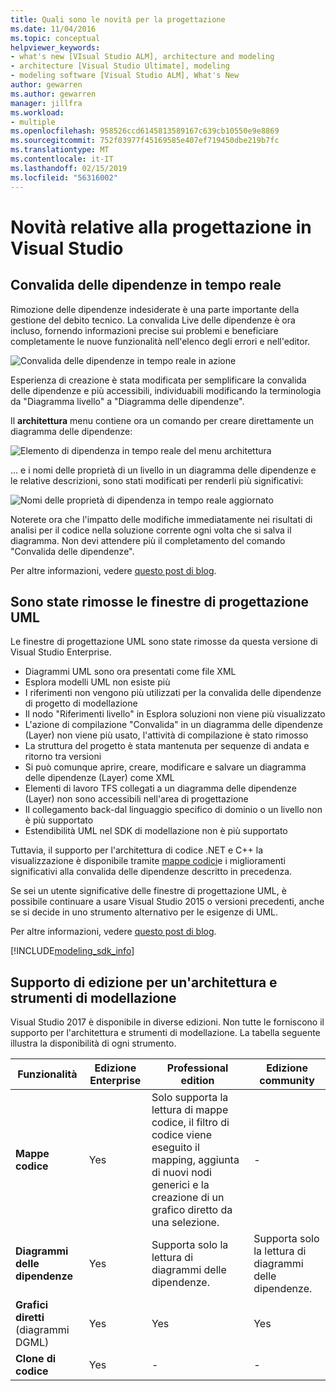 ```yaml
---
title: Quali sono le novità per la progettazione
ms.date: 11/04/2016
ms.topic: conceptual
helpviewer_keywords:
- what's new [VIsual Studio ALM], architecture and modeling
- architecture [Visual Studio Ultimate], modeling
- modeling software [Visual Studio ALM], What's New
author: gewarren
ms.author: gewarren
manager: jillfra
ms.workload:
- multiple
ms.openlocfilehash: 958526ccd6145813589167c639cb10550e9e8869
ms.sourcegitcommit: 752f03977f45169585e407ef719450dbe219b7fc
ms.translationtype: MT
ms.contentlocale: it-IT
ms.lasthandoff: 02/15/2019
ms.locfileid: "56316002"
---
```

# <a name="whats-new-for-design-in-visual-studio"></a>Novità relative alla progettazione in Visual Studio

## <a name="live-dependency-validation"></a>Convalida delle dipendenze in tempo reale

Rimozione delle dipendenze indesiderate è una parte importante della gestione del debito tecnico. La convalida Live delle dipendenze è ora incluso, fornendo informazioni precise sui problemi e beneficiare completamente le nuove funzionalità nell'elenco degli errori e nell'editor.

![Convalida delle dipendenze in tempo reale in azione](media/dep-validation-whatsnew-01.png)

Esperienza di creazione è stata modificata per semplificare la convalida delle dipendenze e più accessibili, individuabili modificando la terminologia da "Diagramma livello" a "Diagramma delle dipendenze".

Il **architettura** menu contiene ora un comando per creare direttamente un diagramma delle dipendenze:

![Elemento di dipendenza in tempo reale del menu architettura](media/dep-validation-whatsnew-02.png)

... e i nomi delle proprietà di un livello in un diagramma delle dipendenze e le relative descrizioni, sono stati modificati per renderli più significativi:

![Nomi delle proprietà di dipendenza in tempo reale aggiornato](media/dep-validation-whatsnew-03.png)

Noterete ora che l'impatto delle modifiche immediatamente nei risultati di analisi per il codice nella soluzione corrente ogni volta che si salva il diagramma. Non devi attendere più il completamento del comando "Convalida delle dipendenze".

Per altre informazioni, vedere [questo post di blog](https://devblogs.microsoft.com/devops/live-architecture-dependency-validation-in-visual-studio-15-preview-5/).

## <a name="uml-designers-have-been-removed"></a>Sono state rimosse le finestre di progettazione UML

Le finestre di progettazione UML sono state rimosse da questa versione di Visual Studio Enterprise.

* Diagrammi UML sono ora presentati come file XML
* Esplora modelli UML non esiste più
* I riferimenti non vengono più utilizzati per la convalida delle dipendenze di progetto di modellazione
* Il nodo "Riferimenti livello" in Esplora soluzioni non viene più visualizzato
* L'azione di compilazione "Convalida" in un diagramma delle dipendenze (Layer) non viene più usato, l'attività di compilazione è stato rimosso
* La struttura del progetto è stata mantenuta per sequenze di andata e ritorno tra versioni
* Si può comunque aprire, creare, modificare e salvare un diagramma delle dipendenze (Layer) come XML
* Elementi di lavoro TFS collegati a un diagramma delle dipendenze (Layer) non sono accessibili nell'area di progettazione
* Il collegamento back-dal linguaggio specifico di dominio o un livello non è più supportato
* Estendibilità UML nel SDK di modellazione non è più supportato

Tuttavia, il supporto per l'architettura di codice .NET e C++ la visualizzazione è disponibile tramite [mappe codici](map-dependencies-across-your-solutions.md)e i miglioramenti significativi alla convalida delle dipendenze descritto in precedenza.

Se sei un utente significative delle finestre di progettazione UML, è possibile continuare a usare Visual Studio 2015 o versioni precedenti, anche se si decide in uno strumento alternativo per le esigenze di UML.

Per altre informazioni, vedere [questo post di blog](https://devblogs.microsoft.com/devops/uml-designers-have-been-removed-layer-designer-now-supports-live-architectural-analysis/).

[!INCLUDE[modeling_sdk_info](includes/modeling_sdk_info.md)]

## <a name="a-nameversionsupport-edition-support-for-architecture-and-modeling-tools"></a><a name="VersionSupport" />Supporto di edizione per un'architettura e strumenti di modellazione

Visual Studio 2017 è disponibile in diverse edizioni. Non tutte le forniscono il supporto per l'architettura e strumenti di modellazione. La tabella seguente illustra la disponibilità di ogni strumento.

|**Funzionalità**|**Edizione Enterprise**|**Professional edition**|**Edizione community**|
|-|-|-|-|
|**Mappe codice**|Yes|Solo supporta la lettura di mappe codice, il filtro di codice viene eseguito il mapping, aggiunta di nuovi nodi generici e la creazione di un grafico diretto da una selezione.|-|
|**Diagrammi delle dipendenze**|Yes|Supporta solo la lettura di diagrammi delle dipendenze.|Supporta solo la lettura di diagrammi delle dipendenze.|
|**Grafici diretti** (diagrammi DGML)|Yes|Yes|Yes|
|**Clone di codice**|Yes|-|-|